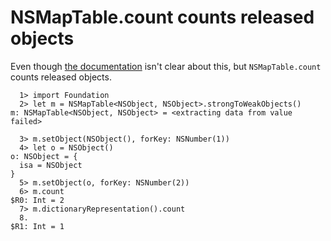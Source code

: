 # NSMapTable.count counts released objects

Even though [the documentation](https://developer.apple.com/documentation/foundation/nsmaptable/1391360-count) isn't clear about this, but `NSMapTable.count` counts released objects.

```
  1> import Foundation
  2> let m = NSMapTable<NSObject, NSObject>.strongToWeakObjects()
m: NSMapTable<NSObject, NSObject> = <extracting data from value failed>

  3> m.setObject(NSObject(), forKey: NSNumber(1))
  4> let o = NSObject()
o: NSObject = {
  isa = NSObject
}
  5> m.setObject(o, forKey: NSNumber(2))
  6> m.count
$R0: Int = 2
  7> m.dictionaryRepresentation().count
  8.
$R1: Int = 1
```
